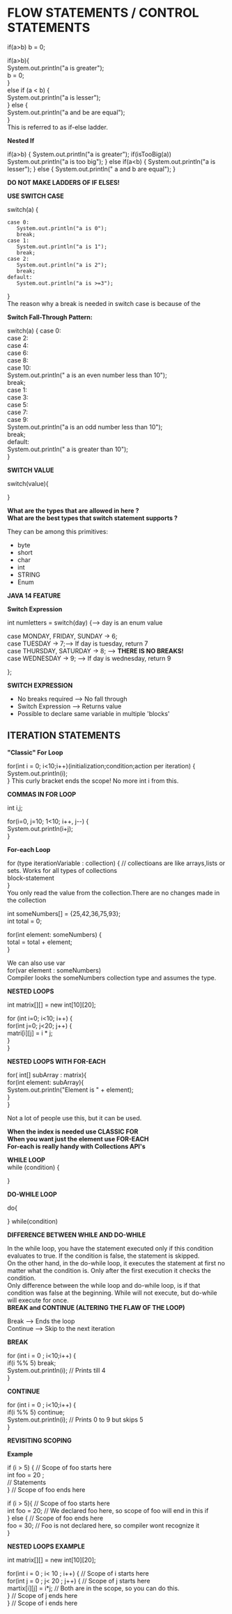 # FLOW STATEMENTS / CONTROL STATEMENTS  

if(a>b) b = 0;  

if(a>b){  
System.out.println("a is greater");  
b = 0;  
}    
else if (a < b) {  
System.out.println("a is lesser");  
} else {  
System.out.println("a and be are equal");  
}  
This is referred to as if-else ladder.  

**Nested If**  

if(a>b) {
	System.out.println("a is greater");
	if(isTooBig(a)) System.out.println("a is too big");
} else if(a<b) {
	System.out.println("a is lesser");
} else {
	System.out.println(" a and b are equal");
} 

**DO NOT MAKE LADDERS OF IF ELSES!**  

**USE SWITCH CASE**  

switch(a) {
	
	case 0:
	   System.out.println("a is 0");
	   break;
	case 1:
	   System.out.println("a is 1");
	   break;
	case 2:
	   System.out.println("a is 2");
	   break;
	default:
	   System.out.println("a is >=3");
}  
The reason why a break is needed in switch case is because of the  

**Switch Fall-Through Pattern:**  

switch(a) {
	case 0:  
	case 2:  
	case 4:  
	case 6:  
	case 8:  
	case 10:  
	    System.out.println(" a is an even number less than 10");  
	    break;  
	case 1:  
	case 3:  
	case 5:  
	case 7:  
	case 9:  
	    System.out.println("a is an odd number less than 10");  
	    break;  
	default:  
	    System.out.println(" a is greater than 10");  
}  

**SWITCH VALUE**  

switch(value){  

}  

**What are the types that are allowed in here ?**    
**What are the best types that switch statement supports ?**  

They can be among this primitives:  
- byte
- short
- char
- int
- STRING
- Enum  


**JAVA 14 FEATURE**  

**Switch Expression**    

int numletters = switch(day) {--> day is an enum value   

case MONDAY, FRIDAY, SUNDAY -> 6;  
case TUESDAY -> 7;--> If day is tuesday, return 7  
case THURSDAY, SATURDAY -> 8; --> **THERE IS NO BREAKS!**    
case WEDNESDAY -> 9; --> If day is wednesday, return 9    

};  

**SWITCH EXPRESSION** 
- No breaks required --> No fall through  
- Switch Expression --> Returns value  
- Possible to declare same variable in multiple 'blocks'  

## ITERATION STATEMENTS  

**"Classic" For Loop**  

for(int i = 0; i<10;i++)(initialization;condition;action per iteration) {  
    System.out.println(i);  
} This curly bracket ends the scope! No more int i from this.  

**COMMAS IN FOR LOOP**  

int i,j;  

for(i=0, j=10; 1<10; i++, j--) {  
   System.out.println(i+j);  
}  

**For-each Loop**  

for (type iterationVariable : collection) { // collectioans are like arrays,lists or sets. Works for all types of collections    
    block-statement  
}  
You only read the value from the collection.There are no changes made in the collection  

int someNumbers[] = {25,42,36,75,93};  
int total = 0;  

for(int element: someNumbers) {  
total = total + element;  
}  

We can also use var  
for(var element : someNumbers)  
Compiler looks the someNumbers collection type and assumes the type.  

**NESTED LOOPS**  

int matrix[][] = new int[10][20];  

for (int i=0; i<10; i++) {  
for(int j=0; j<20; j++) {  
matri[i][j] = i * j;  
}  
}  

**NESTED LOOPS WITH FOR-EACH**  

for( int[] subArray : matrix){   
  for(int element: subArray){  
    System.out.println("Element is " + element);  
  }  
}  

Not a lot of people use this, but it can be used.  

**When the index is needed use CLASSIC FOR**  
**When you want just the element use FOR-EACH**  
**For-each is really handy with Collections API's**  

**WHILE LOOP**  
while (condition) {  
  
}  

**DO-WHILE LOOP**   
  
do{  
  
} while(condition)  


**DIFFERENCE BETWEEN WHILE AND DO-WHILE**  

In the while loop, you have the statement executed only if this condition evaluates to true. If the condition is false, the statement is skipped.  
On the other hand, in the do-while loop, it executes the statement at first no matter what the condition is. Only after the first execution it checks the condition.  
Only difference between the while loop and do-while loop, is if that condition was false at the beginning. While will not execute, but do-while will execute for once.  
**BREAK and CONTINUE (ALTERING THE FLAW OF THE LOOP)**  

Break --> Ends the loop  
Continue --> Skip to the next iteration  

**BREAK**  

for (int i = 0 ; i<10;i++) {  
	if(i %% 5) break;  
	System.out.println(i); // Prints till 4  
}  

**CONTINUE**  

for (int i = 0 ; i<10;i++) {  
	if(i %% 5) continue;  
	System.out.println(i); // Prints 0 to 9 but skips 5  
}  

**REVISITING SCOPING**  

**Example**  

if (i > 5) { // Scope of foo starts here  
	int foo = 20 ;  
	// Statements  
} // Scope of foo ends here  

if (i > 5){ // Scope of foo starts here  
	int foo = 20; // We declared foo here, so scope of foo will end in this if  
} else { // Scope of foo ends here  
	foo = 30; // Foo is not declared here, so compiler wont recognize it  
}  

**NESTED LOOPS EXAMPLE**  

int matrix[][] = new int[10][20];  

for(int i = 0 ; i< 10 ; i++) { // Scope of i starts here  
	for(int j = 0 ; j< 20 ; j++) { // Scope of j starts here  
	martix[i][j] = i*j; // Both are in the scope, so you can do this.  
	} // Scope of j ends here  
} // Scope of i ends here  















